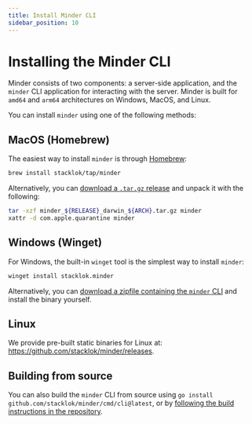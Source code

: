 ```yaml
---
title: Install Minder CLI
sidebar_position: 10
---
```


# Installing the Minder CLI

Minder consists of two components: a server-side application, and the `minder`
CLI application for interacting with the server.  Minder is built for `amd64`
and `arm64` architectures on Windows, MacOS, and Linux.

You can install `minder` using one of the following methods:

## MacOS (Homebrew)

The easiest way to install `minder` is through [Homebrew](https://brew.sh/):

```bash
brew install stacklok/tap/minder
```

Alternatively, you can [download a `.tar.gz` release](https://github.com/stacklok/minder/releases) and unpack it with the following:

```bash
tar -xzf minder_${RELEASE}_darwin_${ARCH}.tar.gz minder
xattr -d com.apple.quarantine minder
```

## Windows (Winget)

For Windows, the built-in `winget` tool is the simplest way to install `minder`:

```bash
winget install stacklok.minder
```

Alternatively, you can [download a zipfile containing the `minder` CLI](https://github.com/stacklok/minder/releases) and install the binary yourself.

## Linux

We provide pre-built static binaries for Linux at: https://github.com/stacklok/minder/releases.

## Building from source

You can also build the `minder` CLI from source using `go install github.com/stacklok/minder/cmd/cli@latest`, or by [following the build instructions in the repository](https://github.com/stacklok/minder#build-from-source).
